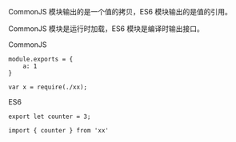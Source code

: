 CommonJS 模块输出的是一个值的拷贝，ES6 模块输出的是值的引用。

CommonJS 模块是运行时加载，ES6 模块是编译时输出接口。

CommonJS

```
module.exports = {
	a: 1
}

var x = require(./xx);
```

ES6

```
export let counter = 3;

import { counter } from 'xx'
```